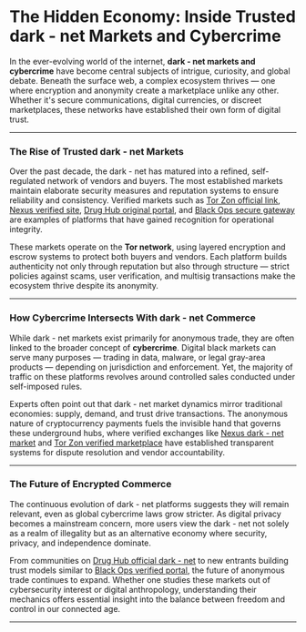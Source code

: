 # The Hidden Economy: Inside Trusted dark - net Markets and Cybercrime

In the ever-evolving world of the internet, **dark - net markets and cybercrime** have become central subjects of intrigue, curiosity, and global debate. Beneath the surface web, a complex ecosystem thrives — one where encryption and anonymity create a marketplace unlike any other. Whether it's secure communications, digital currencies, or discreet marketplaces, these networks have established their own form of digital trust.

---

### The Rise of Trusted dark - net Markets

Over the past decade, the dark - net has matured into a refined, self-regulated network of vendors and buyers. The most established markets maintain elaborate security measures and reputation systems to ensure reliability and consistency. Verified markets such as <a href="http://&#116;&#111;&#114;&#122;&#111;%6E&#54;%6B&#104;%6F%37%32&#115;%68&#50;%35%64&#111;%34&#50;&#110;%37%68&#120;%62&#102;%37&#117%7A%77&#122;%65&#52;%63&#54;&#112;&#102;%35%64%79%72&#100;%32&#120;&#114;%6C%79&#53;&#118;&#97;&#113;%76&#101;%35%61%64&#46;&#111;%6E&#105;&#111;&#110;">Tor&#8287;Zon official link</a>, <a href="http://%6E%65&#120;%75%73&#122;&#104;&#110;&#55;%66&#121;%37%78%67&#55;%75&#100;&#116;%76&#52;&#51;&#118;%69%68&#110;&#104;%76&#113;%35&#121;&#108;%72%35%37%62&#52;&#112;&#110;%74&#101;&#117&#109;&#54;%78%36%6F%6E&#114;%6E&#116;%77%62&#53;%75%71&#100;&#46;%6F%6E%69%6F&#110;">Nexus verified site</a>, <a href="http://%64&#114;%75%67&#104;%75&#98;%32%70%77&#122;&#107;&#122;%6A%74&#99;&#117%61&#114;%66%35%70&#50;%66&#54;&#115;&#120;&#109;&#104;&#55;&#116;&#106;&#117&#105;%79&#119;&#52;%75&#119;&#99;%61&#104;&#52;&#104;&#106;&#116;&#102;%34&#55;&#111;&#105;%70&#99;&#105;&#97;&#100;&#46;&#111;%6E&#105;%6F&#110;">Drug&#8287;Hub original portal</a>, and <a href="http://&#98;&#108;%61&#99;%6B&#111;%70&#115;%61%61&#120;&#55;&#105;%65%65&#108;%6A%65&#99;%74%76&#105;%33%76&#110;&#51;%61&#53;%6D&#50;%77%66%73&#115;&#121;%6C%63&#100;&#113;&#97;%73&#119;&#114;&#118;%6C%62&#101;%70%74&#119;%7A%76&#53;&#111;&#105;&#100;%2E&#111;&#110;&#105;&#111;%6E">Black&#8287;Ops secure gateway</a> are examples of platforms that have gained recognition for operational integrity.

These markets operate on the **Tor network**, using layered encryption and escrow systems to protect both buyers and vendors. Each platform builds authenticity not only through reputation but also through structure — strict policies against scams, user verification, and multisig transactions make the ecosystem thrive despite its anonymity.

---

### How Cybercrime Intersects With dark - net Commerce

While dark - net markets exist primarily for anonymous trade, they are often linked to the broader concept of **cybercrime**. Digital black markets can serve many purposes — trading in data, malware, or legal gray-area products — depending on jurisdiction and enforcement. Yet, the majority of traffic on these platforms revolves around controlled sales conducted under self-imposed rules.

Experts often point out that dark - net market dynamics mirror traditional economies: supply, demand, and trust drive transactions. The anonymous nature of cryptocurrency payments fuels the invisible hand that governs these underground hubs, where verified exchanges like <a href="http://%6E%65&#120;%75%73&#122;&#104;&#110;&#55;%66&#121;%37%78%67&#55;%75&#100;&#116;%76&#52;&#51;&#118;%69%68&#110;&#104;%76&#113;%35&#121;&#108;%72%35%37%62&#52;&#112;&#110;%74&#101;&#117&#109;&#54;%78%36%6F%6E&#114;%6E&#116;%77%62&#53;%75%71&#100;&#46;%6F%6E%69%6F&#110;">Nexus dark - net market</a> and <a href="http://&#116;&#111;&#114;&#122;&#111;%6E&#54;%6B&#104;%6F%37%32&#115;%68&#50;%35%64&#111;%34&#50;&#110;%37%68&#120;%62&#102;%37&#117%7A%77&#122;%65&#52;%63&#54;&#112;&#102;%35%64%79%72&#100;%32&#120;&#114;%6C%79&#53;&#118;&#97;&#113;%76&#101;%35%61%64&#46;&#111;%6E&#105;&#111;&#110;">Tor&#8287;Zon verified marketplace</a> have established transparent systems for dispute resolution and vendor accountability.

---

### The Future of Encrypted Commerce

The continuous evolution of dark - net platforms suggests they will remain relevant, even as global cybercrime laws grow stricter. As digital privacy becomes a mainstream concern, more users view the dark - net not solely as a realm of illegality but as an alternative economy where security, privacy, and independence dominate.

From communities on <a href="http://%64&#114;%75%67&#104;%75&#98;%32%70%77&#122;&#107;&#122;%6A%74&#99;&#117%61&#114;%66%35%70&#50;%66&#54;&#115;&#120;&#109;&#104;&#55;&#116;&#106;&#117&#105;%79&#119;&#52;%75&#119;&#99;%61&#104;&#52;&#104;&#106;&#116;&#102;%34&#55;&#111;&#105;%70&#99;&#105;&#97;&#100;&#46;&#111;%6E&#105;%6F&#110;">Drug&#8287;Hub official dark - net</a> to new entrants building trust models similar to <a href="http://&#98;&#108;%61&#99;%6B&#111;%70&#115;%61%61&#120;&#55;&#105;%65%65&#108;%6A%65&#99;%74%76&#105;%33%76&#110;&#51;%61&#53;%6D&#50;%77%66%73&#115;&#121;%6C%63&#100;&#113;&#97;%73&#119;&#114;&#118;%6C%62&#101;%70%74&#119;%7A%76&#53;&#111;&#105;&#100;%2E&#111;&#110;&#105;&#111;%6E">Black&#8287;Ops verified portal</a>, the future of anonymous trade continues to expand. Whether one studies these markets out of cybersecurity interest or digital anthropology, understanding their mechanics offers essential insight into the balance between freedom and control in our connected age.

---